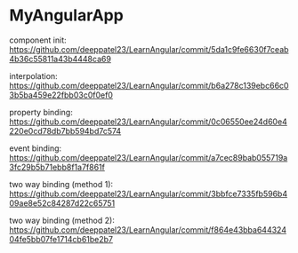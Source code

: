 # MyAngularApp

component init: https://github.com/deeppatel23/LearnAngular/commit/5da1c9fe6630f7ceab4b36c55811a43b4448ca69

interpolation: https://github.com/deeppatel23/LearnAngular/commit/b6a278c139ebc66c03b5ba459e22fbb03c0f0ef0

property binding: https://github.com/deeppatel23/LearnAngular/commit/0c06550ee24d60e4220e0cd78db7bb594bd7c574 

event binding: https://github.com/deeppatel23/LearnAngular/commit/a7cec89bab055719a3fc29b5b71ebb8f1a7f861f 

two way binding (method 1): https://github.com/deeppatel23/LearnAngular/commit/3bbfce7335fb596b409ae8e52c84287d22c65751

two way binding (method 2): https://github.com/deeppatel23/LearnAngular/commit/f864e43bba64432404fe5bb07fe1714cb61be2b7